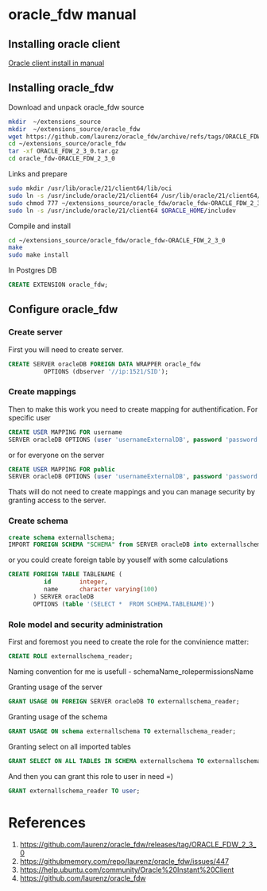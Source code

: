 # oracle_fdw manual
## Installing oracle client 
[Oracle client install in manual](./../Install/Install%20and%20Configure%20Oracle%20Client.md) 

## Installing oracle_fdw
Download and unpack oracle_fdw source 
```bash  
mkdir  ~/extensions_source  
mkdir  ~/extensions_source/oracle_fdw 
wget https://github.com/laurenz/oracle_fdw/archive/refs/tags/ORACLE_FDW_2_3_0.tar.gz -P  ~/extensions_source/oracle_fdw
cd ~/extensions_source/oracle_fdw
tar -xf ORACLE_FDW_2_3_0.tar.gz
cd oracle_fdw-ORACLE_FDW_2_3_0
```

Links and prepare
```bash   
sudo mkdir /usr/lib/oracle/21/client64/lib/oci
sudo ln -s /usr/include/oracle/21/client64 /usr/lib/oracle/21/client64/lib/oci/include
sudo chmod 777 ~/extensions_source/oracle_fdw/oracle_fdw-ORACLE_FDW_2_3_0
sudo ln -s /usr/include/oracle/21/client64 $ORACLE_HOME/includev

```

Compile and install
```bash   
cd ~/extensions_source/oracle_fdw/oracle_fdw-ORACLE_FDW_2_3_0
make
sudo make install
```
In Postgres DB 
```sql 
CREATE EXTENSION oracle_fdw;
```


## Configure oracle_fdw


### Create server
First you will need to create server.
```sql 
CREATE SERVER oracleDB FOREIGN DATA WRAPPER oracle_fdw
          OPTIONS (dbserver '//ip:1521/SID');
```

### Create mappings
Then to make this work you need to create mapping for authentification. For specific user
```sql
CREATE USER MAPPING FOR username 
SERVER oracleDB OPTIONS (user 'usernameExternalDB', password 'password Externall DB');
```
or for everyone on the server 
```sql
CREATE USER MAPPING FOR public 
SERVER oracleDB OPTIONS (user 'usernameExternalDB', password 'password Externall DB');
```
Thats will do not need to create mappings  and you can manage security by granting access to the server. 


### Create schema
```sql
create schema externallschema;
IMPORT FOREIGN SCHEMA "SCHEMA" from SERVER oracleDB into externallschema;
```

or you could create foreign table by youself with some calculations 


```sql
CREATE FOREIGN TABLE TABLENAME (
          id        integer,
          name      character varying(100)
       ) SERVER oracleDB 
	   OPTIONS (table '(SELECT *  FROM SCHEMA.TABLENAME)')
```


### Role model and security administration

First and foremost you need to create the role for the convinience matter: 
```sql
CREATE ROLE externallschema_reader;
```
Naming convention for me is usefull - schemaName_rolepermissionsName 

Granting usage of the server 
```sql
GRANT USAGE ON FOREIGN SERVER oracleDB TO externallschema_reader;
```
Granting usage of the schema 
```sql
GRANT USAGE ON schema externallschema TO externallschema_reader;
```

Granting select on all imported tables
```sql
GRANT SELECT ON ALL TABLES IN SCHEMA externallschema TO externallschema_reader;
```

And then you can grant this role to user in need =) 

```sql
GRANT externallschema_reader TO user;
```

# References 
1. https://github.com/laurenz/oracle_fdw/releases/tag/ORACLE_FDW_2_3_0
2. https://githubmemory.com/repo/laurenz/oracle_fdw/issues/447
3. https://help.ubuntu.com/community/Oracle%20Instant%20Client
4. https://github.com/laurenz/oracle_fdw
